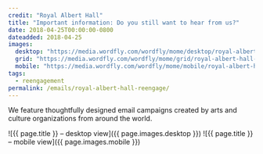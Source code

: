 ```yaml
---
credit: "Royal Albert Hall"
title: "Important information: Do you still want to hear from us?"
date: 2018-04-25T00:00:00-0800
dateadded: 2018-04-25
images:
  desktop: "https://media.wordfly.com/wordfly/mome/desktop/royal-albert-hall-reengage.jpg"
  grid: "https://media.wordfly.com/wordfly/mome/grid/royal-albert-hall-reengage.jpg"
  mobile: "https://media.wordfly.com/wordfly/mome/mobile/royal-albert-hall-reengage.jpg"
tags:
  - reengagement
permalink: /emails/royal-albert-hall-reengage/
---
```

We feature thoughtfully designed email campaigns created by arts and culture organizations from around the world.

![{{ page.title }} – desktop view]({{ page.images.desktop }})
![{{ page.title }} – mobile view]({{ page.images.mobile }})
